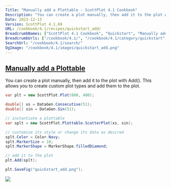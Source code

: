 ```yaml
---
Title: "Manually add a Plottable - ScottPlot 4.1 Cookbook"
Description: "You can create a plot manually, then add it to the plot with Add(). This allows you to create custom plot types and add them to the plot."
Date: 2023-12-13
Version: ScottPlot 4.1.69
URL: /cookbook/4.1/recipes/quickstart_add/
BreadcrumbNames: ["ScottPlot 4.1 Cookbook", "Quickstart", "Manually add a Plottable"]
BreadcrumbUrls: ["/cookbook/4.1/", "/cookbook/4.1/category/quickstart", "/cookbook/4.1/recipes/quickstart_add/"]
SearchUrl: "/cookbook/4.1/search/"
OgImage: "/cookbook/4.1/images/quickstart_add.png"
---
```


<h2><a id='manually-add-a-plottable' href='/cookbook/4.1/recipes/quickstart_add/'>Manually add a Plottable</a></h2>

You can create a plot manually, then add it to the plot with Add(). This allows you to create custom plot types and add them to the plot.

```cs
var plt = new ScottPlot.Plot(600, 400);

double[] xs = DataGen.Consecutive(51);
double[] sin = DataGen.Sin(51);

// instantiate a plottable
var splt = new ScottPlot.Plottable.ScatterPlot(xs, sin);

// customize its style or change its data as desired
splt.Color = Color.Navy;
splt.MarkerSize = 10;
splt.MarkerShape = MarkerShape.filledDiamond;

// add it to the plot
plt.Add(splt);

plt.SaveFig("quickstart_add.png");
```

<img src='../../images/quickstart_add.png' class='d-block mx-auto my-5' />


